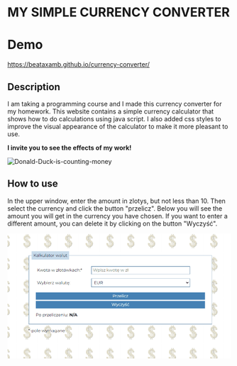 # **MY SIMPLE CURRENCY CONVERTER**

# Demo
https://beataxamb.github.io/currency-converter/

## Description

I am taking a programming course and I made this currency converter for my homework. This website contains a simple currency calculator that shows how to do calculations using java script. I also added css styles to improve the visual appearance of the calculator to make it more pleasant to use.

**I invite you to see the effects of my work!**

![Donald-Duck-is-counting-money](https://i.giphy.com/media/xTiTnqUxyWbsAXq7Ju/giphy.webp)

## How to use

In the upper window, enter the amount in zlotys, but not less than 10. Then select the currency and click the button "przelicz". Below you will see the amount you will get in the currency you have chosen. If you want to enter a different amount, you can delete it by clicking on the button "Wyczyść".

![how-to-use-gif](https://raw.githubusercontent.com/beataxamb/currency-converter/main/images/currency-converter-gif.gif)